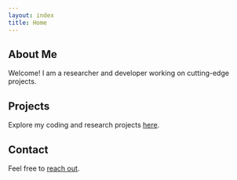 ```yaml
---
layout: index
title: Home
---
```


<section>
   <h2>About Me</h2>
   <p>Welcome! I am a researcher and developer working on cutting-edge projects.</p>
</section>

<section>
   <h2>Projects</h2>
   <p>Explore my coding and research projects <a href="/projects/">here</a>.</p>
</section>

<section>
   <h2>Contact</h2>
   <p>Feel free to <a href="/contact/">reach out</a>.</p>
</section>